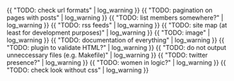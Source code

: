 ---
---
{{ "TODO: check url formats" | log_warning }}
{{ "TODO: pagination on pages with posts" | log_warning }}
{{ "TODO: list members somewhere?" | log_warning }}
{{ "TODO: rss feeds" | log_warning }}
{{ "TODO: site map (at least for development purposes)" | log_warning }}
{{ "TODO: image" | log_warning }}
{{ "TODO: documentation of everything" | log_warning }}
{{ "TODO: plugin to validate HTML?" | log_warning }}
{{ "TODO: do not output unneccessary files (e.g. Makefile)" | log_warning }}
{{ "TODO: twitter presence?" | log_warning }}
{{ "TODO: women in logic?" | log_warning }}
{{ "TODO: check look without css" | log_warning }}
